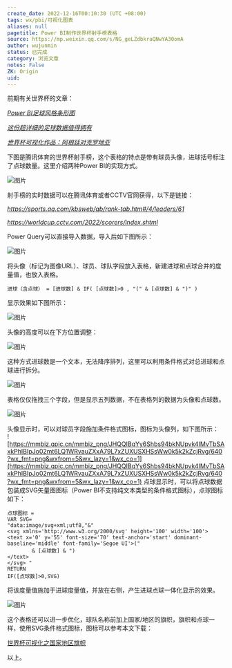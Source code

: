 ```yaml
---
create_date: 2022-12-16T00:10:30 (UTC +08:00)
tags: wx/pbi/可视化图表 
aliases: null
pagetitle: Power BI制作世界杯射手榜表格
source: https://mp.weixin.qq.com/s/NG_geLZdbkraQNwYA30omA
author: wujunmin
status: 已完成 
category: 浏览文章 
notes: False
ZK: Origin
uid: 
---
```


前期有关世界杯的文章：

[_Power BI足球风格条形图_](http://mp.weixin.qq.com/s?__biz=MzIxOTQ5MjQxNQ==&mid=2247491136&idx=1&sn=cd0c9a60c8009f660315298339ba8ef1&chksm=97db2710a0acae06e20fe5cd26ba6e8ccb89c5955ce3ba2fbf922d842c2c0229711d676c8cda&scene=21#wechat_redirect)  

[_这份超详细的足球数据值得拥有_](http://mp.weixin.qq.com/s?__biz=MzIxOTQ5MjQxNQ==&mid=2247491208&idx=1&sn=985b4c304ebedcee00f265b54483f9ee&chksm=97db27d8a0acaece6f9c32d3eb93ebc91d425ac5d259b62f24d2da03c8f3095e225550ceecf3&scene=21#wechat_redirect)

[_世界杯可视化作品：阿根廷对克罗地亚_](http://mp.weixin.qq.com/s?__biz=MzIxOTQ5MjQxNQ==&mid=2247491303&idx=1&sn=18daa2aa7730ec79825f8cec1ed6832a&chksm=97db27b7a0acaea1168313a7e3dea733b038a2f256ec4c6b6bdaca4dbeeae2425d4bed5bb1a4&scene=21#wechat_redirect)

下图是腾讯体育的世界杯射手榜，这个表格的特点是带有球员头像，进球括号标注了点球数量。这里介绍两种Power BI的实现方式。

![图片](https://mmbiz.qpic.cn/mmbiz_jpg/JHQQIBqYy6Shbs94bkNUpvk4IMvTbSAxj9xQibGiajnQF9udYtPawUUp9UaJVcURxSmeLkVwPNibVUfcU7yBeARcw/640?wx_fmt=jpeg&wxfrom=5&wx_lazy=1&wx_co=1)

射手榜的实时数据可以在腾讯体育或者CCTV官网获得，以下是链接：  

_https://sports.qq.com/kbsweb/qb/rank-tab.htm#/4/leaders/61_

_https://worldcup.cctv.com/2022/scorers/index.shtml_

Power Query可以直接导入数据，导入后如下图所示：  

![图片](https://mmbiz.qpic.cn/mmbiz_png/JHQQIBqYy6Shbs94bkNUpvk4IMvTbSAx7QCQJetLaxCsdWob2oItpmH3O1Yb6lYxJ9yib7TDm6xc3yLlAznGkBA/640?wx_fmt=png&wxfrom=5&wx_lazy=1&wx_co=1)

将头像（标记为图像URL）、球员、球队字段放入表格，新建进球和点球合并的度量值，也放入表格。

```
进球（含点球） = [进球数] & IF( [点球数]>0 , "(" & [点球数] & ")" )
```

显示效果如下图所示：  

![图片](https://mmbiz.qpic.cn/mmbiz_png/JHQQIBqYy6Shbs94bkNUpvk4IMvTbSAxsibS4f1JdDTfia4ciaVST1OeQIiaA72IOibUjrgR367dkBHPbshVI3XPvoQ/640?wx_fmt=png&wxfrom=5&wx_lazy=1&wx_co=1)

头像的高度可以在下方位置调整：  

![图片](https://mmbiz.qpic.cn/mmbiz_png/JHQQIBqYy6Shbs94bkNUpvk4IMvTbSAx1t61MLhgJ5v6zXj5sbuoZPrlMkQm5yn5ickkS1PZFZiaOjJkrtqDtyVA/640?wx_fmt=png&wxfrom=5&wx_lazy=1&wx_co=1)

这种方式进球数是一个文本，无法降序排列，这里可以利用条件格式对总进球和点球进行拆分。  

![图片](https://mmbiz.qpic.cn/mmbiz_png/JHQQIBqYy6Shbs94bkNUpvk4IMvTbSAxOIn5KiaOJTfm6CfeiaO5IYMgYeib7zxIoZKPd5g5ibHqOvVgsAiaicwprwzg/640?wx_fmt=png&wxfrom=5&wx_lazy=1&wx_co=1)

表格仅仅拖拽三个字段，但是显示五列数据，不在表格列的数据为头像和点球数。  

![图片](https://mmbiz.qpic.cn/mmbiz_png/JHQQIBqYy6Shbs94bkNUpvk4IMvTbSAxKjvR2hSqfGassfFu8YH2vudWlYiagm0hJp3u8sX8u0POvqA7jaIDUibw/640?wx_fmt=png&wxfrom=5&wx_lazy=1&wx_co=1)

头像显示时，可以对球员字段施加条件格式图标，图标为头像列，如下图所示：  
![https://mmbiz.qpic.cn/mmbiz_png/JHQQIBqYy6Shbs94bkNUpvk4IMvTbSAxkPhIBIpJo02mt6LQ1WRvauZXxA79L7xZUXUSXHSsWw0k5k2kZcjRvg/640?wx_fmt=png&wxfrom=5&wx_lazy=1&wx_co=1](https://mmbiz.qpic.cn/mmbiz_png/JHQQIBqYy6Shbs94bkNUpvk4IMvTbSAxkPhIBIpJo02mt6LQ1WRvauZXxA79L7xZUXUSXHSsWw0k5k2kZcjRvg/640?wx_fmt=png&wxfrom=5&wx_lazy=1&wx_co=1)
点球显示时，可以将点球数据包装成SVG矢量图图标（Power BI不支持纯文本类型的条件格式图标），点球图标如下：  

```
点球图标 = 
VAR SVG= 
"data:image/svg+xml;utf8,"&"
<svg xmlns='http://www.w3.org/2000/svg' height='100' width='100'>
<text x='0' y='55' font-size='70' text-anchor='start' dominant-baseline='middle' font-family='Segoe UI'>("
        & [点球数] & ")
</text>
</svg> " 
RETURN
IF([点球数]>0,SVG)
```

将该度量值施加于进球度量值，并放在右侧，产生进球点球一体化显示的效果。  

![图片](https://mmbiz.qpic.cn/mmbiz_png/JHQQIBqYy6Shbs94bkNUpvk4IMvTbSAxHhSrWrf0nyp3gn60RN7H2Dnco9Rvb5bOcflYGfpLuDwjGKicSjg1mng/640?wx_fmt=png&wxfrom=5&wx_lazy=1&wx_co=1)

这个表格还可以进一步优化，球队名称前加上国家/地区的旗帜，旗帜和点球一样，使用SVG条件格式图标，图标可以参考本文下载：  

[世界杯可视化之国家地区旗帜](http://mp.weixin.qq.com/s?__biz=MzI1OTA5NzU3Mw==&mid=2247485615&idx=1&sn=1824173a5dfa2e529ce239aeb2ca8907&chksm=ea7f5e25dd08d733771567823036c1bb7f2291922353bb3539124ccff764f3ade26d2d247faa&scene=21#wechat_redirect)  

以上。
